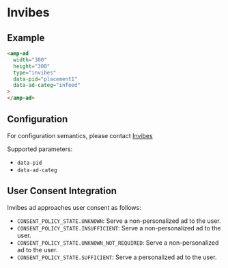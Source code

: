 <!---
Copyright 2019 The AMP HTML Authors. All Rights Reserved.

Licensed under the Apache License, Version 2.0 (the "License");
you may not use this file except in compliance with the License.
You may obtain a copy of the License at

      http://www.apache.org/licenses/LICENSE-2.0

Unless required by applicable law or agreed to in writing, software
distributed under the License is distributed on an "AS-IS" BASIS,
WITHOUT WARRANTIES OR CONDITIONS OF ANY KIND, either express or implied.
See the License for the specific language governing permissions and
limitations under the License.
-->

# Invibes

## Example

```html
<amp-ad
  width="300"
  height="300"
  type="invibes"
  data-pid="placement1"
  data-ad-categ="infeed"
>
</amp-ad>
```

## Configuration

For configuration semantics, please contact
[Invibes](https://www.invibes.com/#section-contact-email)

Supported parameters:

- `data-pid`
- `data-ad-categ`

## User Consent Integration

Invibes ad approaches user consent as follows:

- `CONSENT_POLICY_STATE.UNKNOWN`: Serve a non-personalized ad to the user.
- `CONSENT_POLICY_STATE.INSUFFICIENT`: Serve a non-personalized ad to the user.
- `CONSENT_POLICY_STATE.UNKNOWN_NOT_REQUIRED`: Serve a non-personalized ad to
  the user.
- `CONSENT_POLICY_STATE.SUFFICIENT`: Serve a personalized ad to the user.
